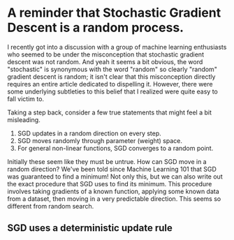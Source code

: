 # A reminder that Stochastic Gradient Descent is a random process.

I recently got into a discussion with a group of machine learning enthusiasts who seemed to be under the misconception that stochastic gradient descent was not random.
And yeah it seems a bit obvious, the word "stochastic" is synonymous with the word "random" so clearly "random" gradient descent is random; it isn't clear that this misconception directly requires an entire article dedicated to dispelling it.
However, there were some underlying subtleties to this belief that I realized were quite easy to fall victim to.

Taking a step back, consider a few true statements that might feel a bit misleading.

1. SGD updates in a random direction on every step.
2. SGD moves randomly through parameter (weight) space.
3. For general non-linear functions, SGD converges to a random point.

Initially these seem like they must be untrue.
How can SGD move in a random direction? We've been told since Machine Learning 101 that SGD was guaranteed to find a minimum!
Not only this, but we can also write out the exact procedure that SGD uses to find its minimum.
This procedure involves taking gradients of a known function, applying some known data from a dataset, then moving in a very predictable direction.
This seems so different from random search.

## SGD uses a deterministic update rule
